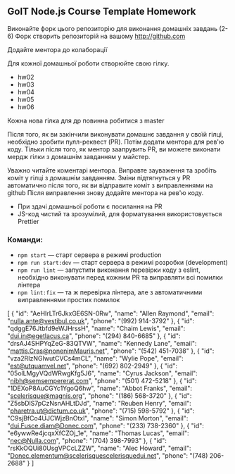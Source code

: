 ## GoIT Node.js Course Template Homework

Виконайте форк цього репозиторію для виконання домашніх завдань (2-6)
Форк створить репозиторій на вашому http://github.com

Додайте ментора до колаборації

Для кожної домашньої роботи створюйте свою гілку.

- hw02
- hw03
- hw04
- hw05
- hw06

Кожна нова гілка для др повинна робитися з master

Після того, як ви закінчили виконувати домашнє завдання у своїй гілці, необхідно зробити пулл-реквест (PR). Потім додати ментора для рев'ю коду. Тільки після того, як ментор заапрувить PR, ви можете виконати мердж гілки з домашнім завданням у майстер.

Уважно читайте коментарі ментора. Виправте зауваження та зробіть коміт у гілці з домашнім завданням. Зміни підтягнуться у PR автоматично після того, як ви відправите коміт з виправленнями на github
Після виправлення знову додайте ментора на рев'ю коду.

- При здачі домашньої роботи є посилання на PR
- JS-код чистий та зрозумілий, для форматування використовується Prettier

### Команди:

- `npm start` &mdash; старт сервера в режимі production
- `npm run start:dev` &mdash; старт сервера в режимі розробки (development)
- `npm run lint` &mdash; запустити виконання перевірки коду з eslint, необхідно виконувати перед кожним PR та виправляти всі помилки лінтера
- `npm lint:fix` &mdash; та ж перевірка лінтера, але з автоматичними виправленнями простих помилок

[
{
"id": "AeHIrLTr6JkxGE6SN-0Rw",
"name": "Allen Raymond",
"email": "nulla.ante@vestibul.co.uk",
"phone": "(992) 914-3792"
},
{
"id": "qdggE76Jtbfd9eWJHrssH",
"name": "Chaim Lewis",
"email": "dui.in@egetlacus.ca",
"phone": "(294) 840-6685"
},
{
"id": "drsAJ4SHPYqZeG-83QTVW",
"name": "Kennedy Lane",
"email": "mattis.Cras@nonenimMauris.net",
"phone": "(542) 451-7038"
},
{
"id": "vza2RIzNGIwutCVCs4mCL",
"name": "Wylie Pope",
"email": "est@utquamvel.net",
"phone": "(692) 802-2949"
},
{
"id": "05olLMgyVQdWRwgKfg5J6",
"name": "Cyrus Jackson",
"email": "nibh@semsempererat.com",
"phone": "(501) 472-5218"
},
{
"id": "1DEXoP8AuCGYc1YgoQ6hw",
"name": "Abbot Franks",
"email": "scelerisque@magnis.org",
"phone": "(186) 568-3720"
},
{
"id": "Z5sbDlS7pCzNsnAHLtDJd",
"name": "Reuben Henry",
"email": "pharetra.ut@dictum.co.uk",
"phone": "(715) 598-5792"
},
{
"id": "C9sjBfCo4UJCWjzBnOtxl",
"name": "Simon Morton",
"email": "dui.Fusce.diam@Donec.com",
"phone": "(233) 738-2360"
},
{
"id": "e6ywwRe4jcqxXfCZOj_1e",
"name": "Thomas Lucas",
"email": "nec@Nulla.com",
"phone": "(704) 398-7993"
},
{
"id": "rsKkOQUi80UsgVPCcLZZW",
"name": "Alec Howard",
"email": "Donec.elementum@scelerisquescelerisquedui.net",
"phone": "(748) 206-2688"
}
]
